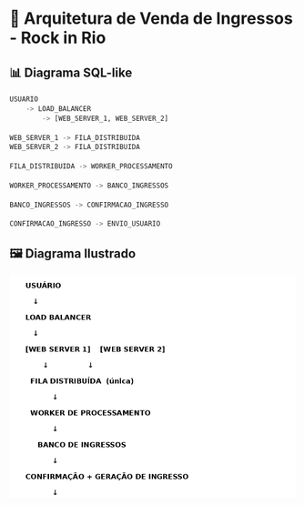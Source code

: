 
# 🎸 Arquitetura de Venda de Ingressos - Rock in Rio

## 📊 Diagrama SQL-like

```sql
USUARIO 
    -> LOAD_BALANCER 
        -> [WEB_SERVER_1, WEB_SERVER_2]

WEB_SERVER_1 -> FILA_DISTRIBUIDA
WEB_SERVER_2 -> FILA_DISTRIBUIDA

FILA_DISTRIBUIDA -> WORKER_PROCESSAMENTO

WORKER_PROCESSAMENTO -> BANCO_INGRESSOS

BANCO_INGRESSOS -> CONFIRMACAO_INGRESSO

CONFIRMACAO_INGRESSO -> ENVIO_USUARIO
```

## 🖼️ Diagrama Ilustrado

![Diagrama de Arquitetura](./arquitetura_ingressos.png)

